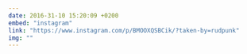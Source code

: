 ```yaml
---
date: 2016-31-10 15:20:09 +0200
embed: "instagram"
link: "https://www.instagram.com/p/BMOOXQSBCik/?taken-by=rudpunk"
img: ""
---
```

